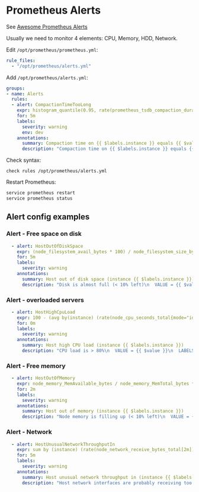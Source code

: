 # Prometheus Alerts

See [Awesome Prometheus Alerts](https://samber.github.io/awesome-prometheus-alerts/)

Usually we need to monitor 4 elements: CPU, Memory, HDD, Network.

Edit `/opt/prometheus/prometheus.yml`:

```yml
rule_files:
  - "/opt/prometheus/alerts.yml"
```

Add `/opt/prometheus/alerts.yml`:

```yml
groups:
- name: Alerts
  rules:
  - alert: CompactionTimeTooLong
    expr: histogram_quantile(0.95, rate(prometheus_tsdb_compaction_duration_seconds_bucket[5m])
    for: 5m
    labels:
      severity: warning
      env: dev
    annotations:
      summary: Compaction time on {{ $labels.instance }} equals {{ $value }}
      description: "Compaction time on {{ $labels.instance }} equals {{ $value }}\n  VALUE = {{ $value }}\n  LABELS = {{ $labels }}"
```

Check syntax:

```
check rules /opt/prometheus/alerts.yml
```

Restart Prometheus:

```bash
service prometheus restart
service prometheus status
```

## Alert config examples

### Alert - Free space on disk

```yml
  - alert: HostOutOfDiskSpace
    expr: (node_filesystem_avail_bytes * 100) / node_filesystem_size_bytes < 10 and ON (instance, device, mountpoint) node_filesystem_readonly == 0
    for: 5m
    labels:
      severity: warning
    annotations:
      summary: Host out of disk space (instance {{ $labels.instance }})
      description: "Disk is almost full (< 10% left)\n  VALUE = {{ $value }}\n  LABELS = {{ $labels }}"
```

### Alert - overloaded servers

```yml
  - alert: HostHighCpuLoad
    expr: 100 - (avg by(instance) (rate(node_cpu_seconds_total{mode="idle"}[2m])) * 100) > 80
    for: 0m
    labels:
      severity: warning
    annotations:
      summary: Host high CPU load (instance {{ $labels.instance }})
      description: "CPU load is > 80%\n  VALUE = {{ $value }}\n  LABELS = {{ $labels }}"
```

### Alert - Free memory

```yml
  - alert: HostOutOfMemory
    expr: node_memory_MemAvailable_bytes / node_memory_MemTotal_bytes * 100 < 10
    for: 2m
    labels:
      severity: warning
    annotations:
      summary: Host out of memory (instance {{ $labels.instance }})
      description: "Node memory is filling up (< 10% left)\n  VALUE = {{ $value }}\n  LABELS = {{ $labels }}"
```

### Alert - Network

```yml
  - alert: HostUnusualNetworkThroughputIn
    expr: sum by (instance) (rate(node_network_receive_bytes_total[2m])) / 1024 / 1024 > 100
    for: 5m
    labels:
      severity: warning
    annotations:
      summary: Host unusual network throughput in (instance {{ $labels.instance }})
      description: "Host network interfaces are probably receiving too much data (> 100 MB/s)\n  VALUE = {{ $value }}\n  LABELS = {{ $labels }}"
```
